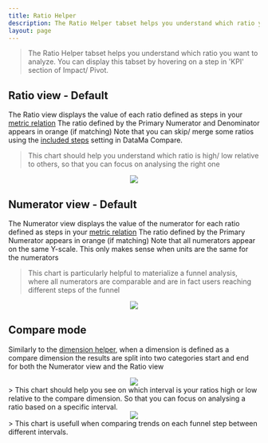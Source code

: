 ```yaml
---
title: Ratio Helper
description: The Ratio Helper tabset helps you understand which ratio you want to analyze. You can display this tabset by hovering on a step in 'KPI' section of Impact/ Pivot.
layout: page
---
```


> The Ratio Helper tabset helps you understand which ratio you want to analyze. You can display this tabset by hovering on a step in 'KPI' section of Impact/ Pivot.

## Ratio view - Default

The Ratio view displays the value of each ratio defined as steps in your [metric relation]({{site.url}}/{{site.baseurl}}/core_app/header/input/metric_relation?id=metric-relation)
The ratio defined by the Primary Numerator and Denominator appears in orange (if matching)
Note that you can skip/ merge some ratios using the [included steps]({{site.url}}/{{site.baseurl}}/core_app/compare/web_application/menu/included_steps) setting in DataMa Compare.
> This chart should help you understand which ratio is high/ low relative to others, so that you can focus on analysing the right one

<center> <img src="{{site.url}}/{{site.baseurl}}/core_app/menu/images/ratio-default-RH.png"/></center>


## Numerator view - Default

The Numerator view displays the value of the numerator for each ratio defined as steps in your [metric relation]({{site.url}}/{{site.baseurl}}/core_app/header/input/metric_relation?id=metric-relation)
The ratio defined by the Primary Numerator appears in orange (if matching)
Note that all numerators appear on the same Y-scale. This only makes sense when units are the same for the numerators
> This chart is particularly helpful to materialize a funnel analysis, where all numerators are comparable and are in fact users reaching different steps of the funnel

<center> <img src="{{site.url}}/{{site.baseurl}}/core_app/menu/images/numerator-default-RH.png"/></center>

## Compare mode

Similarly to the [dimension helper]({{site.url}}/{{site.baseurl}}/core_app/dimension_helper), when a dimension is defined as a compare dimension the results are split into two categories start and end for both the Numerator view and the Ratio view
<center> <img src="{{site.url}}/{{site.baseurl}}/core_app/menu/images/ratio-compare-RH.png"/></center>
> This chart should help you see on which interval is your ratios high or low relative to the compare dimension. So that you can focus on analysing a ratio based on a specific interval.
<center> <img src="{{site.url}}/{{site.baseurl}}/core_app/menu/images/numerator-compare-RH.png"/></center>
> This chart is usefull when comparing trends on each funnel step between different intervals.